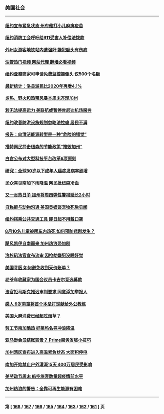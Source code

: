 ### 美国社会
---
#### [纽约宣布紧急状态 州府催打小儿麻痹疫苗](../../pages/ncid1078160/n13821364.md?09102045) 
#### [纽约消防工会呼吁给911受害人补偿法拨款](../../pages/ncid1078160/n13821356.md?09102045) 
#### [外州女游客地铁站内遭强奸 嫌犯额头有伤疤](../../pages/ncid1078160/n13821360.md?09102045) 
#### [油管热门视频 网站代理 翻墙必看视频](http://209.222.30.114:81/youtube.html?09102045)
#### [纽约亚裔商家可申请免费监控摄像头 仅500个名额](../../pages/ncid1078160/n13821362.md?09102045) 
#### [最新统计：洛县游民比2020年再增4.1%](../../pages/ncid1078160/n13821277.md?09102045) 
#### [炎热、野火和热带风暴本周末齐现加州](../../pages/ncid1078160/n13821259.md?09102045) 
#### [若无法提高运力 美联航或暂停肯尼迪机场服务](../../pages/ncid1078160/n13820257.md?09102045) 
#### [纽约改善防洪设施规划忽略法拉盛  居民不满](../../pages/ncid1078160/n13820670.md?09102045) 
#### [报告：向清洁能源转型是一种“危险的错觉”](../../pages/ncid1078160/n13820402.md?09102045) 
#### [推特网民抨击纽森的节能政策“摧毁加州”](../../pages/ncid1078160/n13820557.md?09102045) 
#### [白宫公布对大型科技平台改革6项原则](../../pages/ncid1078160/n13820324.md?09102045) 
#### [研究：全球50岁以下成年人癌症发病率剧增](../../pages/ncid1078160/n13820332.md?09102045) 
#### [民众喜见南加下雨降温 网民批纽森冷血](../../pages/ncid1078160/n13820373.md?09102045) 
#### [又一炎热日子 加州将周四弹性警报延长2小时](../../pages/ncid1078160/n13820291.md?09102045) 
#### [自称能与动物沟通 美国灵媒谈宠物死后见闻](../../pages/ncid1078160/n13819940.md?09102045) 
#### [纽约搭乘公共交通工具 即日起不用戴口罩](../../pages/ncid1078160/n13819766.md?09102045) 
#### [8月10名儿童被困车内热死 如何预防悲剧发生？](../../pages/ncid1078160/n13819737.md?09102045) 
#### [飓风凯伊自南而来 加州热浪恐加剧](../../pages/ncid1078160/n13819604.md?09102045) 
#### [洛杉矶法官宣布流审 因抢劫嫌犯没睡好觉](../../pages/ncid1078160/n13819599.md?09102045) 
#### [美国寻医 如何避免收到天价账单？](../../pages/ncid1078160/n13819540.md?09102045) 
#### [老爷车收藏家为国会议员卡吉尔竞选募款](../../pages/ncid1078160/n13819513.md?09102045) 
#### [法官拒马斯克推迟审判要求 同意添加举报人](../../pages/ncid1078160/n13819369.md?09102045) 
#### [感人 9岁男童将首个本垒打球献给外公教练](../../pages/ncid1078160/n13819232.md?09102045) 
#### [美国大麻消费已经超过烟草？](../../pages/ncid1078160/n13819001.md?09102045) 
#### [劳工节南加酷热 好莱坞名导冲浪降温](../../pages/ncid1078160/n13818893.md?09102045) 
#### [亚马逊会员结账较贵？ Prime服务省钱小技巧](../../pages/ncid1078160/n13818878.md?09102045) 
#### [加州湾区宣布进入高温紧急状态 大面积停电](../../pages/ncid1078160/n13818796.md?09102045) 
#### [南加开始禁止户外灌溉15天 400万居民受影响](../../pages/ncid1078160/n13818819.md?09102045) 
#### [美劳动节周末 航空旅客数量超疫情前水平](../../pages/ncid1078160/n13818791.md?09102045) 
#### [加州热浪的警告：全靠可再生能源有困难](../../pages/ncid1078160/n13818767.md?09102045) 

---
#### 第 [ [168](./168.md?09102045) / [167](./167.md?09102045) / [166](./166.md?09102045) / [165](./165.md?09102045) / [164](./164.md?09102045) / [163](./163.md?09102045) / [162](./162.md?09102045) / [161](./161.md?09102045) ] 页
